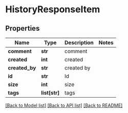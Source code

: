 # HistoryResponseItem

## Properties
Name | Type | Description | Notes
------------ | ------------- | ------------- | -------------
**comment** | **str** | comment | 
**created** | **int** | created | 
**created_by** | **str** | created by | 
**id** | **str** | Id | 
**size** | **int** | size | 
**tags** | **list[str]** | tags | 

[[Back to Model list]](../README.md#documentation-for-models) [[Back to API list]](../README.md#documentation-for-api-endpoints) [[Back to README]](../README.md)



